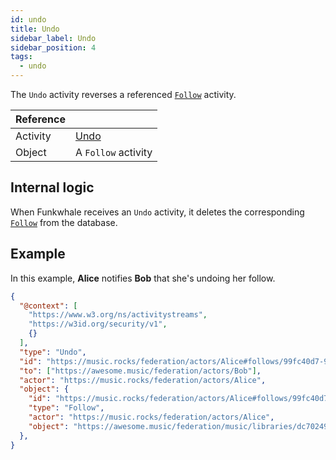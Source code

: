 ```yaml
---
id: undo
title: Undo
sidebar_label: Undo
sidebar_position: 4
tags:
  - undo
---
```


The `Undo` activity reverses a referenced [`Follow`](follow) activity.

| Reference |                                                                    |
| --------- | ------------------------------------------------------------------ |
| Activity  | [Undo](https://www.w3.org/TR/activitypub/#undo-activity-inbox) |
| Object    | A `Follow` activity                               |

## Internal logic

When Funkwhale receives an `Undo` activity, it deletes the corresponding [`Follow`](follow) from the database.

## Example

In this example, **Alice** notifies **Bob** that she's undoing her follow.

```json
{
  "@context": [
    "https://www.w3.org/ns/activitystreams",
    "https://w3id.org/security/v1",
    {}
  ],
  "type": "Undo",
  "id": "https://music.rocks/federation/actors/Alice#follows/99fc40d7-9bc8-4c4a-add1-f637339e1ded/accept",
  "to": ["https://awesome.music/federation/actors/Bob"],
  "actor": "https://music.rocks/federation/actors/Alice",
  "object": {
    "id": "https://music.rocks/federation/actors/Alice#follows/99fc40d7-9bc8-4c4a-add1-f637339e1ded",
    "type": "Follow",
    "actor": "https://music.rocks/federation/actors/Alice",
    "object": "https://awesome.music/federation/music/libraries/dc702491-f6ce-441b-9da0-cecbed08bcc6",
  },
}
```
